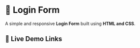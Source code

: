 
# 🌟 Login Form
A simple and responsive **Login Form** built using **HTML and CSS**.  

## 🔗 Live Demo Links
